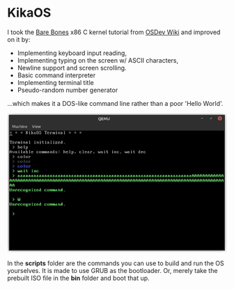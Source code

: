 # KikaOS
I took the [Bare Bones](https://wiki.osdev.org/Bare_Bones) x86 C kernel tutorial from [OSDev Wiki](https://wiki.osdev.org/Main_Page) and improved on it by:
- Implementing keyboard input reading,
- Implementing typing on the screen w/ ASCII characters,
- Newline support and screen scrolling.
- Basic command interpreter
- Implementing terminal title
- Pseudo-random number generator

...which makes it a DOS-like command line rather than a poor 'Hello World'.

![scr1](https://github.com/arda-guler/KikaOS/blob/master/images/kikaos.jpg)

In the **scripts** folder are the commands you can use to build and run the OS yourselves. It is made to use GRUB as the bootloader. Or, merely take the prebuilt ISO file in the **bin** folder and boot that up.
